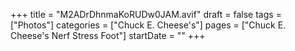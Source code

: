 +++
title = "M2ADrDhnmaKoRUDw0JAM.avif"
draft = false
tags = ["Photos"]
categories = ["Chuck E. Cheese's"]
pages = ["Chuck E. Cheese's Nerf Stress Foot"]
startDate = ""
+++
